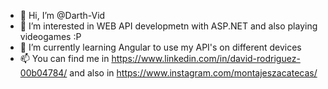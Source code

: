 - 👋 Hi, I’m @Darth-Vid
- 👀 I’m interested in WEB API developmetn with ASP.NET and also playing videogames :P
- 🌱 I’m currently learning Angular to use my API's on different devices
- 📫 You can find me in https://www.linkedin.com/in/david-rodriguez-00b04784/ and also in https://www.instagram.com/montajeszacatecas/
